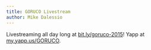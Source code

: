 ```yaml
---
title: GORUCO Livestream
author: Mike Dalessio
---
```


Livestreaming all day long at [bit.ly/goruco-2015](http://bit.ly/goruco-2015)! Yapp at [my.yapp.us/GORUCO](http://my.yapp.us/GORUCO).

